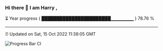 ### Hi there 👋 I am Harry , 

⏳ Year progress { ███████████████████████▁▁▁▁▁▁▁ } 78.76 %

---

⏰ Updated on Sat, 15 Oct 2022 11:38:05 GMT

![Progress Bar CI](https://github.com/duykhang68/duykhang68/workflows/Progress%20Bar%20CI/badge.svg)
